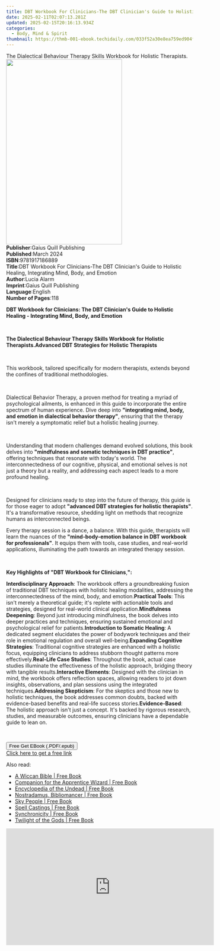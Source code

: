 ```yaml
---
title: DBT Workbook For Clinicians-The DBT Clinician's Guide to Holistic Healing, Integrating Mind, Body, and Emotion (2nd ed.) | Free Book
date: 2025-02-11T02:07:13.281Z
updated: 2025-02-15T20:16:13.934Z
categories:
  - Body, Mind & Spirit
thumbnail: https://thmb-001-ebook.techidaily.com/033f52a30e8ea759ed904fd129c7aa92db6ed3f6c34c0981c4302d9e917f79c9.jpg
---
```

<main id="book-container">
  <div class="flex flex-col">
    <div class="book-brief flex-1 py-6 px-4 sm:p-6 md:py-10 md:px-8">
      <!-- brief-->
      <div class="book-brief-main">
        The Dialectical Behaviour Therapy Skills Workbook for Holistic
        Therapists.
      </div>
    </div>
    <div
      class="book-meta-info flex-1 grid gap-4 col-start-1 col-end-3 row-start-1 sm:mb-6 sm:grid-cols-4 lg:gap-6 lg:col-start-2 lg:row-end-6 lg:row-span-6 lg:mb-0"
    >
      <div
        class="book-meta-info-left place-content-center mt-4 p-4 text-sm leading-6 col-start-2 col-span-2 dark:text-slate-400"
      >
        <img
          class="w-full h-500 object-cover rounded-lg sm:h-255 sm:col-span-2 lg:col-span-full"
          src="https://img-001-ebook.techidaily.com/903d091b0a32166b951f7afdc227cbcb937a073e7f6a3c00630e905e4bd430da.jpg"
          alt=""
          width="312"
          height="500"
        />
      </div>
      <div
        class="book-meta-info-right mt-2 col-start-1 row-start-2 col-span-3 self-center"
      >
        <!-- meta data  -->
        <div class="flex flex-col px-4 md:px-8">
          <div class="flex-1">
            <strong>Publisher</strong>:<span class="px-2"
              >Gaius Quill Publishing</span
            >
          </div>
          <div class="flex-1">
            <strong>Published</strong>:<span class="px-2">March 2024</span>
          </div>
          <div class="flex-1">
            <strong>ISBN</strong>:<span class="px-2">9781917186889</span>
          </div>
          <div class="flex-1">
            <strong>Title</strong>:<span class="px-2"
              >DBT Workbook For Clinicians-The DBT Clinician&#39;s Guide to
              Holistic Healing, Integrating Mind, Body, and Emotion</span
            >
          </div>
          <div class="flex-1">
            <strong>Author</strong>:<span class="px-2">Lucia Alarm</span>
          </div>
          <div class="flex-1">
            <strong>Imprint</strong>:<span class="px-2"
              >Gaius Quill Publishing</span
            >
          </div>
          <div class="flex-1">
            <strong>Language</strong>:<span class="px-2">English</span>
          </div>
          <div class="flex-1">
            <strong>Number of Pages</strong>:<span class="px-2">118</span>
          </div>
        </div>
      </div>
    </div>
    <div class="book-description flex-1 py-6 px-4 sm:p-6 md:py-10 md:px-8">
      <div class="book-description-main">
        <div accordion-content="" id="description">
          <p>
            <strong
              >DBT Workbook for Clinicians: The DBT Clinician's Guide to
              Holistic Healing - Integrating Mind, Body, and Emotion</strong
            >
          </p>
          <p><br /></p>
          <strong
            >The Dialectical Behaviour Therapy Skills Workbook for Holistic
            Therapists.</strong
          ><strong>Advanced DBT Strategies for Holistic Therapists</strong>
          <p><br /></p>
          <p>
            This workbook, tailored specifically for modern therapists, extends
            beyond the confines of traditional methodologies.
          </p>
          <p><br /></p>
          <p>
            Dialectical Behavior Therapy, a proven method for treating a myriad
            of psychological ailments, is enhanced in this guide to incorporate
            the entire spectrum of human experience. Dive deep into&nbsp;<strong
              >"integrating mind, body, and emotion in dialectical behavior
              therapy"</strong
            >, ensuring that the therapy isn't merely a symptomatic relief but a
            holistic healing journey.
          </p>
          <p><br /></p>
          <p>
            Understanding that modern challenges demand evolved solutions, this
            book delves into&nbsp;<strong
              >"mindfulness and somatic techniques in DBT practice"</strong
            >, offering techniques that resonate with today's world. The
            interconnectedness of our cognitive, physical, and emotional selves
            is not just a theory but a reality, and addressing each aspect leads
            to a more profound healing.
          </p>
          <p><br /></p>
          <p>
            Designed for clinicians ready to step into the future of therapy,
            this guide is for those eager to adopt&nbsp;<strong
              >"advanced DBT strategies for holistic therapists"</strong
            >. It's a transformative resource, shedding light on methods that
            recognize humans as interconnected beings.
          </p>
          <p>
            Every therapy session is a dance, a balance. With this guide,
            therapists will learn the nuances of the&nbsp;<strong
              >"mind-body-emotion balance in DBT workbook for
              professionals"</strong
            >. It equips them with tools, case studies, and real-world
            applications, illuminating the path towards an integrated therapy
            session.
          </p>
          <p><br /></p>
          <p>
            <strong>Key Highlights of "DBT Workbook for Clinicians</strong
            >,<strong>":</strong>
          </p>
          <strong>Interdisciplinary Approach</strong>: The workbook offers a
          groundbreaking fusion of traditional DBT techniques with holistic
          healing modalities, addressing the interconnectedness of the mind,
          body, and emotion.<strong>Practical Tools</strong>: This isn't merely
          a theoretical guide; it's replete with actionable tools and
          strategies, designed for real-world clinical application.<strong
            >Mindfulness Deepening</strong
          >: Beyond just introducing mindfulness, the book delves into deeper
          practices and techniques, ensuring sustained emotional and
          psychological relief for patients.<strong
            >Introduction to Somatic Healing</strong
          >: A dedicated segment elucidates the power of bodywork techniques and
          their role in emotional regulation and overall well-being.<strong
            >Expanding Cognitive Strategies</strong
          >: Traditional cognitive strategies are enhanced with a holistic
          focus, equipping clinicians to address stubborn thought patterns more
          effectively.<strong>Real-Life Case Studies</strong>: Throughout the
          book, actual case studies illuminate the effectiveness of the holistic
          approach, bridging theory with tangible results.<strong
            >Interactive Elements</strong
          >: Designed with the clinician in mind, the workbook offers reflection
          spaces, allowing readers to jot down insights, observations, and plan
          sessions using the integrated techniques.<strong
            >Addressing Skepticism</strong
          >: For the skeptics and those new to holistic techniques, the book
          addresses common doubts, backed with evidence-based benefits and
          real-life success stories.<strong>Evidence-Based</strong>: The
          holistic approach isn't just a concept. It's backed by rigorous
          research, studies, and measurable outcomes, ensuring clinicians have a
          dependable guide to lean on.
          <p><br /></p>
        </div>
        <div class="accordion-fader"></div>
      </div>
    </div>
    <div class="book-excerpts flex-1 py-6 px-4 sm:p-6 md:py-10 md:px-8"></div>
    <div
      class="book-about-author flex-1 py-6 px-4 sm:p-6 md:py-10 md:px-8"
    ></div>
    <div class="book-free-get flex-1 py-6 px-4 sm:p-6 md:py-10 md:px-8">
      <button
        id="btn-free-get"
        class="bg-blue-500 hover:bg-blue-700 text-white font-bold py-2 px-4 rounded"
      >
        Free Get EBook (.PDF/.epub)
      </button>
      <div id="countdown-display" class="px-2 text-lg mt-2"></div>
      <a
        id="free-link"
        class="hidden bg-blue-500 hover:bg-blue-700 text-white font-bold py-2 px-4 rounded"
        href="https://www.ebooks.com/en-us/book/211265763/dbt-workbook-for-clinicians-the-dbt-clinician-s-guide-to-holistic-healing-integrating-mind-body-and-emotion/lucia-alarm/"
        target="_blank"
        >Click here to get a free link</a
      >
    </div>
    <script>
      let countdownTime = 0;
      let countdownInterval = null;
      document
        .getElementById('btn-free-get')
        .addEventListener('click', startCountdown);
      function startCountdown() {
        countdownTime = new Date().getTime() + 60000 * 3;
        countdownInterval = setInterval(updateCountdown, 1000);
        document.getElementById('btn-free-get').disabled = true;
        document
          .getElementById('btn-free-get')
          .classList.add('bg-gray-500', 'cursor-not-allowed');
      }
      function updateCountdown() {
        let currentTime = new Date().getTime();
        let timeLeft = countdownTime - currentTime;
        let secondsLeft = Math.floor(timeLeft / 1000);
        document.getElementById('countdown-display').innerHTML =
          `Remaining time: ${secondsLeft} seconds.`;
        if (secondsLeft <= 0) {
          clearInterval(countdownInterval);
          document.getElementById('btn-free-get').classList.add('hidden');
          document.getElementById('free-link').classList.remove('hidden');
          document.getElementById('countdown-display').innerHTML = '';
        }
      }
    </script>
  </div>
</main>

<ins class="adsbygoogle"
      style="display:block"
      data-ad-client="ca-pub-7571918770474297"
      data-ad-slot="8358498916"
      data-ad-format="auto"
      data-full-width-responsive="true"></ins>
    

<span class="atpl-alsoreadstyle">Also read:</span>
<div><ul>
<li><a href="https://novels-ebooks.techidaily.com/138621176-9781601639288-a-wiccan-bible/"><u>A Wiccan Bible | Free Book</u></a></li>
<li><a href="https://novels-ebooks.techidaily.com/138621180-9781601639905-companion-for-the-apprentice-wizard/"><u>Companion for the Apprentice Wizard | Free Book</u></a></li>
<li><a href="https://novels-ebooks.techidaily.com/138621189-9781601637154-encyclopedia-of-the-undead/"><u>Encyclopedia of the Undead | Free Book</u></a></li>
<li><a href="https://novels-ebooks.techidaily.com/138621195-9781601637178-nostradamus-bibliomancer/"><u>Nostradamus, Bibliomancer | Free Book</u></a></li>
<li><a href="https://novels-ebooks.techidaily.com/138621197-9781601634146-sky-people/"><u>Sky People | Free Book</u></a></li>
<li><a href="https://novels-ebooks.techidaily.com/138621193-9781601635907-spell-castings/"><u>Spell Castings | Free Book</u></a></li>
<li><a href="https://novels-ebooks.techidaily.com/138621185-9781601636430-synchronicity/"><u>Synchronicity | Free Book</u></a></li>
<li><a href="https://novels-ebooks.techidaily.com/138621190-9781601636867-twilight-of-the-gods/"><u>Twilight of the Gods | Free Book</u></a></li>
</ul></div>

<!-- affiliate ads begin -->
<iframe width="560" height="315" src="https://www.youtube.com/embed/zAzTErKy6h8?si=vi5z3M9_7fW6qiAJ" title="YouTube video player" frameborder="0" allow="accelerometer; autoplay; clipboard-write; encrypted-media; gyroscope; picture-in-picture; web-share" referrerpolicy="strict-origin-when-cross-origin" allowfullscreen></iframe>
<!-- affiliate ads end -->

